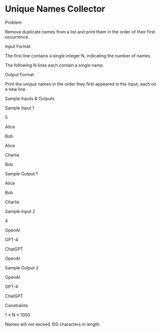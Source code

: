 # Unique Names Collector

Problem





Remove duplicate names from a list and print them in the order of their first occurrence.





Input Format



The first line contains a single integer N, indicating the number of names.

The following N lines each contain a single name.





Output Format



Print the unique names in the order they first appeared in the input, each on a new line.





Sample Inputs & Outputs



Sample Input 1

5

Alice

Bob

Alice

Charlie

Bob



Sample Output 1

Alice

Bob

Charlie







Sample Input 2

4

OpenAI

GPT-4

ChatGPT

OpenAI



Sample Output 2

OpenAI

GPT-4

ChatGPT







Constraints

1 ≤ N ≤ 1000

Names will not exceed 100 characters in length.



